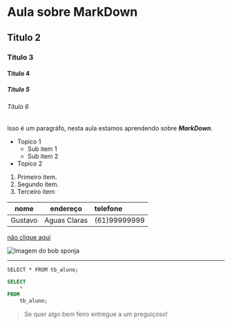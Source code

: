 # Aula sobre MarkDown

## Titulo 2

### Titulo 3

#### Titulo 4

##### Titulo 5

###### Titulo 6

Isso é um paragráfo, nesta aula estamos aprendendo sobre _**MarkDown**_.

- Topico 1
  - Sub item 1
  * Sub item 2
- Topico 2

1. Primeiro item.
2. Segundo item.
3. Terceiro item

|  nome   |   endereço   | telefone     |
| :-----: | :----------: | :----------- |
| Gustavo | Aguas Claras | (61)99999999 |

[não clique aqui](https://www.google.com)

![Imagem do bob sponja](https://www.portal27.com.br/wp-content/uploads/2014/03/bobesponja.jpg.webp)

---

`SELECT * FROM tb_aluno;`

```SQL
SELECT
    *
FROM
    tb_aluno;
```

> Se quer algo bem feiro entregue a um preguiçoso!
